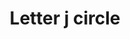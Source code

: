 ---
title: Letter j circle
tags: ["letter", "j", "circle", "alphabet", "round", "initial", "logo"]
icon: letter-j-circle
svg: '<svg xmlns="http://www.w3.org/2000/svg" width="24" height="24" fill="none" viewBox="0 0 24 24" stroke-width="1.5" stroke-linecap="round" stroke-linejoin="round" stroke="currentColor"><path d="M21 12a9 9 0 1 1-18 0 9 9 0 0 1 18 0"/><path d="M14.25 8v6a2 2 0 0 1-2 2h-1a2 2 0 0 1-2-2"/></svg>'
---